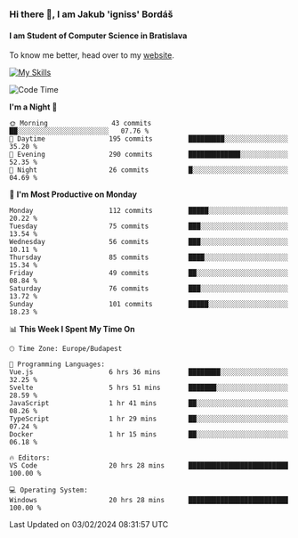 ### Hi there 👋, I am Jakub 'igniss' Bordáš

#### I am Student of Computer Science in Bratislava
To know me better, head over to my [website](https://bordas.sk).

[![My Skills](https://skillicons.dev/icons?i=js,html,css,figma,svelte,java,kotlin,python,postgresql,typescript,nest,nodejs)](https://bordas.sk)


<!--START_SECTION:waka-->
![Code Time](http://img.shields.io/badge/Code%20Time-1%2C390%20hrs%2049%20mins-blue)

**I'm a Night 🦉** 

```text
🌞 Morning                43 commits          ██░░░░░░░░░░░░░░░░░░░░░░░   07.76 % 
🌆 Daytime                195 commits         █████████░░░░░░░░░░░░░░░░   35.20 % 
🌃 Evening                290 commits         █████████████░░░░░░░░░░░░   52.35 % 
🌙 Night                  26 commits          █░░░░░░░░░░░░░░░░░░░░░░░░   04.69 % 
```
📅 **I'm Most Productive on Monday** 

```text
Monday                   112 commits         █████░░░░░░░░░░░░░░░░░░░░   20.22 % 
Tuesday                  75 commits          ███░░░░░░░░░░░░░░░░░░░░░░   13.54 % 
Wednesday                56 commits          ███░░░░░░░░░░░░░░░░░░░░░░   10.11 % 
Thursday                 85 commits          ████░░░░░░░░░░░░░░░░░░░░░   15.34 % 
Friday                   49 commits          ██░░░░░░░░░░░░░░░░░░░░░░░   08.84 % 
Saturday                 76 commits          ███░░░░░░░░░░░░░░░░░░░░░░   13.72 % 
Sunday                   101 commits         █████░░░░░░░░░░░░░░░░░░░░   18.23 % 
```


📊 **This Week I Spent My Time On** 

```text
🕑︎ Time Zone: Europe/Budapest

💬 Programming Languages: 
Vue.js                   6 hrs 36 mins       ████████░░░░░░░░░░░░░░░░░   32.25 % 
Svelte                   5 hrs 51 mins       ███████░░░░░░░░░░░░░░░░░░   28.59 % 
JavaScript               1 hr 41 mins        ██░░░░░░░░░░░░░░░░░░░░░░░   08.26 % 
TypeScript               1 hr 29 mins        ██░░░░░░░░░░░░░░░░░░░░░░░   07.24 % 
Docker                   1 hr 15 mins        ██░░░░░░░░░░░░░░░░░░░░░░░   06.18 % 

🔥 Editors: 
VS Code                  20 hrs 28 mins      █████████████████████████   100.00 % 

💻 Operating System: 
Windows                  20 hrs 28 mins      █████████████████████████   100.00 % 
```


 Last Updated on 03/02/2024 08:31:57 UTC
<!--END_SECTION:waka-->
